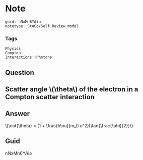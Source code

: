 # Note
```
guid: nNxMn6YAia
notetype: StuCo/Self Review model
```

### Tags
```
Physics
Compton
Interactions::Photons
```

## Question
<h2>Scatter angle \(\theta\) of the electron in a Compton scatter interaction</h2>

## Answer
<section>
<p>\(\cot{\theta} = (1 + \frac{h\nu}{m_0 c^2})\tan{\frac{\phi}{2}}\)</p>


</section>

## Guid
nNxMn6YAia
